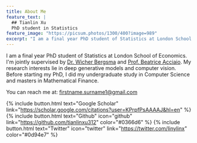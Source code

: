 ```yaml
---
title: About Me
feature_text: |
  ## Tianlin Xu
  PhD student in Statistics
feature_image: "https://picsum.photos/1300/400?image=989"
excerpt: "I am a final year PhD student of Statistics at London School of Economics. I'm jointly supervised by [Dr. Wicher Bergsma](https://www.lse.ac.uk/Statistics/People/Dr-Wicher-Bergsma) and [Prof. Beatrice Acciaio](http://beatrice-acciaio.net/). My research interests lie in deep generative models and computer vision.  Before joining my PhD, I did my undergraduate study in Computer Science and masters in Mathematical Finance."
---
```


I am a final year PhD student of Statistics at London School of Economics. I'm jointly supervised by [Dr. Wicher Bergsma](https://www.lse.ac.uk/Statistics/People/Dr-Wicher-Bergsma) and [Prof. Beatrice Acciaio](http://beatrice-acciaio.net/). 
My research interests lie in deep generative models and computer vision. Before starting my PhD, I did my undergraduate study in Computer Science and masters in Mathematical Finance.

You can reach me at: firstname.surname1@gmail.com

{% include button.html text="Google Scholar" link="https://scholar.google.com/citations?user=KPrpfPsAAAAJ&hl=en" %} {% include button.html text="Github" icon="github" link="https://github.com/tianlinxu312" color="#0366d6" %} {% include button.html text="Twitter" icon="twitter" link="https://twitter.com/linylinx" color="#0d94e7" %}

